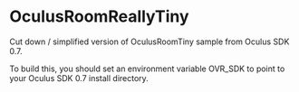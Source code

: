 # OculusRoomReallyTiny

Cut down / simplified version of OculusRoomTiny sample from Oculus SDK 0.7.

To build this, you should set an environment variable OVR_SDK to point to your Oculus SDK 0.7 install directory.

